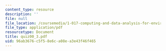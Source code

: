 ```yaml
---
content_type: resource
description: ''
file: null
file_location: /coursemedia/1-017-computing-and-data-analysis-for-environmental-applications-fall-2003/96ab3676c5f58e6ca08ea3e43f46f465_quiz00_3.pdf
file_type: application/pdf
resourcetype: Document
title: quiz00_3.pdf
uid: 96ab3676-c5f5-8e6c-a08e-a3e43f46f465
---
```

